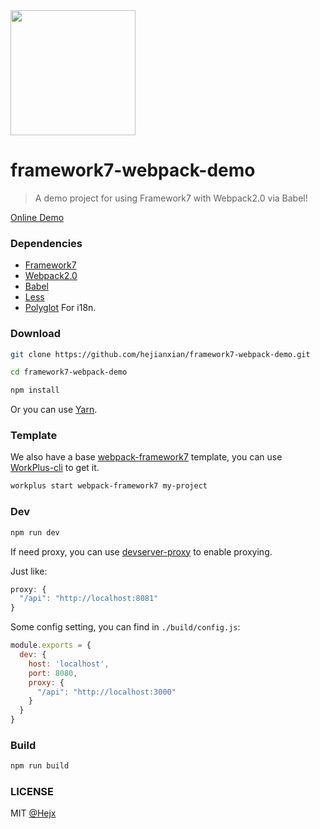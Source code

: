 <img src="https://dn-cnode.qbox.me/FggySaifXShKXx-Rp9c5gxh6Gox0" width="200">

# framework7-webpack-demo

> A demo project for using Framework7 with Webpack2.0 via Babel!

[Online Demo](https://hejx.herokuapp.com/f7/)

### Dependencies

* [Framework7](http://framework7.io/)
* [Webpack2.0](https://webpack.js.org/)
* [Babel](https://babeljs.io/)
* [Less](https://github.com/less/less.js)
* [Polyglot](https://github.com/airbnb/polyglot.js) For i18n.

### Download

```bash
git clone https://github.com/hejianxian/framework7-webpack-demo.git

cd framework7-webpack-demo

npm install

```

Or you can use [Yarn](https://github.com/yarnpkg/yarn).

### Template

We also have a base [webpack-framework7](https://github.com/workplus-templates/webpack-framework7) template, you can use [WorkPlus-cli](https://github.com/WorkPlusFE/WorkPlus-cli) to get it.

```bash
workplus start webpack-framework7 my-project
```

### Dev

```bash
npm run dev
```

If need proxy, you can use [devserver-proxy](https://webpack.js.org/configuration/dev-server/#devserver-proxy) to enable proxying.

Just like:

```js
proxy: {
  "/api": "http://localhost:8081"
}
```

Some config setting, you can find in `./build/config.js`:

```js
module.exports = {
  dev: {
    host: 'localhost',
    port: 8080,
    proxy: {
      "/api": "http://localhost:3000"
    }
  }
}
```

### Build

``` bash
npm run build
```

### LICENSE

MIT [@Hejx](https://github.com/hejianxian/)

